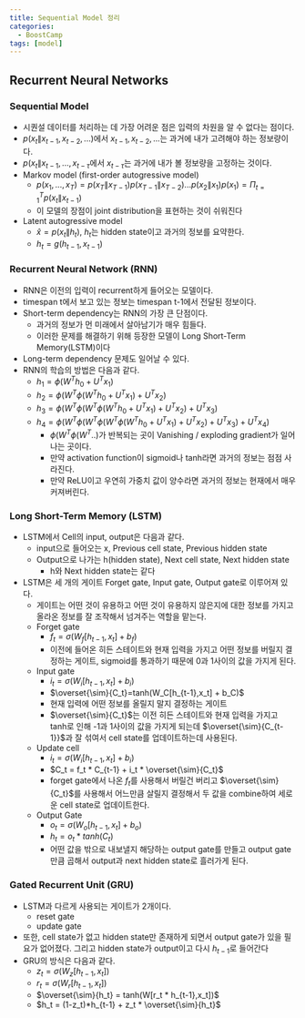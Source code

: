 ```yaml
---
title: Sequential Model 정리
categories:
  - BoostCamp
tags: [model]
---
```

## Recurrent Neural Networks

### Sequential Model
- 시퀀설 데이터를 처리하는 데 가장 어려운 점은 입력의 차원을 알 수 없다는 점이다.
- $p(x_t\|x_{t-1},x_{t-2},...)$에서 $x_{t-1},x_{t-2},...$는 과거에 내가 고려해야 하는 정보량이다.
- $p(x_t\|x_{t-1},...,x_{t-\tau}$에서 $x_{t-\tau}$는 과거에 내가 볼 정보량을 고정하는 것이다.
- Markov model (first-order autogressive model)
    - $p(x_1,...,x_T) = p(x_T\|x_{T-1})p(x_{T-1}\|x_{T-2})...p(x_2\|x_1)p(x_1)=\Pi_{t=1}^Tp(x_t\|x_{t-1})$
    - 이 모델의 장점이 joint distribution을 표현하는 것이 쉬워진다
- Latent autogressive model
    - $\hat{x} = p(x_t\|h_t)$, $h_t$는 hidden state이고 과거의 정보를 요약한다.
    - $h_t = g(h_{t-1},x_{t-1})$
    
### Recurrent Neural Network (RNN)
- RNN은 이전의 입력이 recurrent하게 들어오는 모델이다.
- timespan t에서 보고 있는 정보는 timespan t-1에서 전달된 정보이다.
- Short-term dependency는 RNN의 가장 큰 단점이다.
    - 과거의 정보가 먼 미래에서 살아남기가 매우 힘들다.
    - 이러한 문제를 해결하기 위해 등장한 모델이 Long Short-Term Memory(LSTM)이다
- Long-term dependency 문제도 일어날 수 있다.
- RNN의 학습의 방법은 다음과 같다.
    - $h_1 = \phi(W^T h_0 + U^T x_1)$
    - $h_2 = \phi(W^T\phi(W^T h_0 + U^T x_1) + U^T x_2)$
    - $h_3 = \phi(W^T\phi(W^T\phi(W^T h_0 + U^T x_1) + U^T x_2) + U^T x_3)$
    - $h_4 = \phi(W^T\phi(W^T\phi(W^T\phi(W^T h_0 + U^T x_1) + U^T x_2) + U^T x_3) + U^T x_4)$
        - $\phi(W^T\phi(W^T..)$가 반복되는 곳이 Vanishing / exploding gradient가 일어나는 곳이다.
        - 만약 activation function이 sigmoid나 tanh라면 과거의 정보는 점점 사라진다.
        - 만약 ReLU이고 우연히 가중치 값이 양수라면 과거의 정보는 현재에서 매우 커져버린다.

### Long Short-Term Memory (LSTM)
- LSTM에서 Cell의 input, output은 다음과 같다.
    - input으로 들어오는 x, Previous cell state, Previous hidden state
    - Output으로 나가는 h(hidden state), Next cell state, Next hidden state
        - h와 Next hidden state는 같다
- LSTM은 세 개의 게이트 Forget gate, Input gate, Output gate로 이루어져 있다.
    - 게이트는 어떤 것이 유용하고 어떤 것이 유용하지 않은지에 대한 정보를 가지고 올라온 정보를 잘 조작해서 넘겨주는 역할을 맡는다.
    - Forget gate
        - $f_t = \sigma(W_f [h_{t-1},x_t] + b_f)$
        - 이전에 들어온 히든 스테이트와 현재 입력을 가지고 어떤 정보를 버릴지 결정하는 게이트, sigmoid를 통과하기 때문에 0과 1사이의 값을 가지게 된다.
    - Input gate
        - $i_t = \sigma(W_i[h_{t-1},x_t] + b_i)$
        - $\overset{\sim}{C_t}=tanh(W_C[h_{t-1},x_t] + b_C)$
        - 현재 입력에 어떤 정보를 올릴지 말지 결정하는 게이트
        - $\overset{\sim}{C_t}$는 이전 히든 스테이트와 현재 입력을 가지고 tanh로 인해 -1과 1사이의 값을 가지게 되는데 $\overset{\sim}{C_{t-1}}$과 잘 섞여서 cell state를 업데이트하는데 사용된다.
    - Update cell
        - $i_t = \sigma(W_i[h_{t-1},x_t] + b_i)$
        - $C_t = f_t * C_{t-1} + i_t * \overset{\sim}{C_t}$
        - forget gate에서 나온 $f_t$를 사용해서 버릴건 버리고 $\overset{\sim}{C_t}$를 사용해서 어느만큼 살릴지 결정해서 두 값을 combine하여 세로운 cell state로 업데이트한다.
    - Output Gate
        - $o_t = \sigma(W_o[h_{t-1},x_t] + b_o)$
        - $h_t = o_t * tanh(C_t)$
        - 어떤 값을 밖으로 내보낼지 해당하는 output gate를 만들고 output gate 만큼 곱해서 output과 next hidden state로 흘러가게 된다.

### Gated Recurrent Unit (GRU)
- LSTM과 다르게 사용되는 게이트가 2개이다.
    - reset gate
    - update gate
- 또한, cell state가 없고 hidden state만 존재하게 되면서 output gate가 있을 필요가 없어졌다. 그리고 hidden state가 output이고 다시 $h_{t-1}$로 들어간다
- GRU의 방식은 다음과 같다.
    - $z_t = \sigma(W_z[h_{t-1},x_t])$
    - $r_t = \sigma(W_r[h_{t-1},x_t])$
    - $\overset{\sim}{h_t} = tanh(W[r_t * h_{t-1},x_t])$
    - $h_t = (1-z_t)*h_{t-1} + z_t * \overset{\sim}{h_t}$

